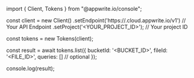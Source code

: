 import { Client, Tokens } from "@appwrite.io/console";

const client = new Client()
    .setEndpoint('https://<REGION>.cloud.appwrite.io/v1') // Your API Endpoint
    .setProject('<YOUR_PROJECT_ID>'); // Your project ID

const tokens = new Tokens(client);

const result = await tokens.list({
    bucketId: '<BUCKET_ID>',
    fileId: '<FILE_ID>',
    queries: [] // optional
});

console.log(result);
